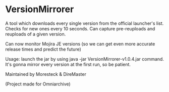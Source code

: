 # VersionMirrorer

A tool which downloads every single version from the official launcher's list. Checks for new ones every 10 seconds. Can capture pre-reuploads and reuploads of a given version.

Can now monitor Mojira JE versions (so we can get even more accurate release times and predict the future)

Usage:
launch the jar by using java -jar VersionMirrorer-v1.0.4.jar command.
It's gonna mirror every version at the first run, so be patient.

Maintained by Moresteck & DireMaster

(Project made for Omniarchive)
